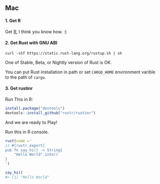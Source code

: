 ## Mac

#### 1. Get R

Get [R](), I think you know how. :)

#### 2. Get Rust with GNU ABI 

```
curl -sSf https://static.rust-lang.org/rustup.sh | sh
```

One of Stable, Beta, or Nightly version of Rust is OK. 

You can put Rust installation in path or set `CARGO_HOME` environment varible to the path of `cargo`.

#### 3. Get rustinr

Run This in R:

```r
install.package("devtools")
devtools::install_github("rustr/rustinr")
```

And we are ready to Play!

Run this in R console.

```r
rust(code ='
// #[rustr_export]
pub fn say_hi() -> String{
	"Hello World".into()
}
')

say_hi()
#> [1] "Hello World"
```
